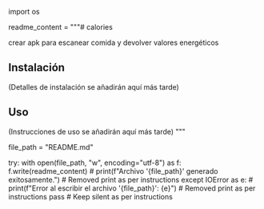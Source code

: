 import os

readme_content = """# calories

crear apk para escanear comida y devolver valores energéticos

## Instalación

(Detalles de instalación se añadirán aquí más tarde)

## Uso

(Instrucciones de uso se añadirán aquí más tarde)
"""

file_path = "README.md"

try:
    with open(file_path, "w", encoding="utf-8") as f:
        f.write(readme_content)
    # print(f"Archivo '{file_path}' generado exitosamente.") # Removed print as per instructions
except IOError as e:
    # print(f"Error al escribir el archivo '{file_path}': {e}") # Removed print as per instructions
    pass # Keep silent as per instructions